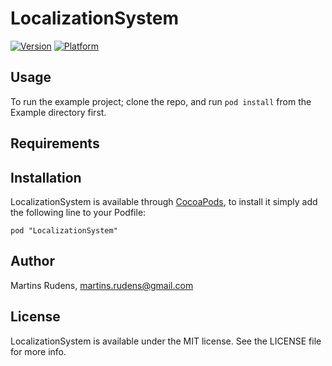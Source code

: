 # LocalizationSystem

[![Version](http://cocoapod-badges.herokuapp.com/v/LocalizationSystem/badge.png)](http://cocoadocs.org/docsets/LocalizationSystem)
[![Platform](http://cocoapod-badges.herokuapp.com/p/LocalizationSystem/badge.png)](http://cocoadocs.org/docsets/LocalizationSystem)

## Usage

To run the example project; clone the repo, and run `pod install` from the Example directory first.

## Requirements

## Installation

LocalizationSystem is available through [CocoaPods](http://cocoapods.org), to install
it simply add the following line to your Podfile:

    pod "LocalizationSystem"

## Author

Martins Rudens, martins.rudens@gmail.com

## License

LocalizationSystem is available under the MIT license. See the LICENSE file for more info.

